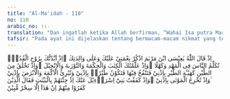 ```yaml
---
title: "Al-Ma'idah - 110"
no: 110
arabic_no: ١١٠
translation: "Dan ingatlah ketika Allah berfirman, “Wahai Isa putra Maryam! Ingatlah nikmat-Ku kepadamu dan kepada ibumu sewaktu Aku menguatkanmu dengan Rohulkudus. Engkau dapat berbicara dengan manusia pada waktu masih dalam buaian dan setelah dewasa. Dan ingatlah ketika Aku mengajarkan menulis kepadamu, (juga) Hikmah, Taurat dan Injil. Dan ingatlah ketika engkau membentuk dari tanah berupa burung dengan seizin-Ku, kemudian engkau meniupnya, lalu menjadi seekor burung (yang sebenarnya) dengan seizin-Ku. Dan ingatlah ketika engkau menyembuhkan orang yang buta sejak lahir dan orang yang berpenyakit kusta dengan seizin-Ku. Dan ingatlah ketika engkau mengeluarkan orang mati (dari kubur menjadi hidup) dengan seizin-Ku. Dan ingatlah ketika Aku menghalangi Bani Israil (dari keinginan mereka membunuhmu) di kala waktu engkau mengemukakan kepada mereka keterangan-keterangan yang nyata, lalu orang-orang kafir di antara mereka berkata, “Ini tidak lain hanyalah sihir yang nyata.”"
tafsir: "Pada ayat ini dijelaskan tentang bermacam-macam nikmat yang telah dilimpahkan kepada Nabi Isa dan ibunya, kemudian diungkapkan kembali berbagai kejahatan Bani Israil yang pernah menuduh bahwa berbagai keterangan dan bukti-bukti yang disampaikan Nabi Isa kepada mereka hanyalah sihir semata.\n\nNikmat Allah kepada Maryam, yaitu ibu Nabi Isa ialah Allah telah menjadikannya sebagai wanita yang suci, terpilih di antara wanita-wanita di dunia ini untuk memperoleh kedudukan yang mulia.\n\nNikmat-nikmat Allah kepada Nabi Isa yang disebutkan dalam ayat ini adalah sebagai berikut:\n\n1. Allah telah memperkuat Nabi Isa dengan Rohulkudus, yaitu malaikat Jibril. Allah telah menjadikan jiwanya bersih dari segala sifat-sifat yang tidak baik. Dengan nikmat ini Isa dapat mengetahui bahwa ia lahir ke dunia dengan kejadian yang luar biasa, sehingga dengan demikian ia dapat membuktikan kesucian dirinya dan kesucian ibunya. Karena Allah telah memperkuatnya dengan Rohulkudus, maka ia dapat berbicara ketika ia masih kecil dan lemah, masih berada dalam buaian. Ia berbicara untuk membela kesucian dan kehormatan ibunya terhadap tuduhan yang bukan-bukan dari kaum Yahudi. Kemudian setelah ia dewasa ia juga dapat berbicara dengan baik untuk menyeru manusia kepada agama Allah.\n\nTentang Nabi Isa, ibunya dan Rohulkudus dalam ayat ini, pendapat beberapa mufasir dapat dikatakan sama, Mengenai \"mengingat nikmat,\" artinya \"mensyukuri\" nikmat yang diberikan kepada Isa dan kepada ibunya Maryam dan memperkuatnya dengan Rohulkudus, yakni Jibril, dan berbicara dengan orang ketika ia masih bayi dan sesudah dewasa menjadi Nabi, yang menurut Ibnu 'Abbas seperti yang dikutip al-Bagawi, dalam usia 30 tahun dan menjalankan tugas kenabiannya selama 30 bulan. Kemudian \"Aku mengajar kamu menulis, hikmah (yakni kearifan ilmu pengetahuan), Taurat dan Injil,\" dan seterusnya. Lebih jauh tentang Rohulkudus lihat kosakata di atas (al-Baqarah/2: 253). Dapat ditambahkan, bahwa seperti disebutkan di dalam Al-Qur'an, bahwa Rohulkudus berlaku untuk semua orang beriman (al-Mujadalah/58: 22); dan diturunkan kepada siapa saja dari hamba-hamba-Nya sesuai dengan kehendak-Nya. Dalam ayat ini, ruh berarti wahyu (al-Kahf/16: 2).\n\nNabi Isa menyebut dirinya anak Maryam, yang tidak mengenal bapak manusia karena kelahirannya memang suatu mukjizat. Allah telah memberinya nikmat yang besar berupa kekuatan rohani, \"memperkuatnya dengan Rohulkudus\", dengan mukjizat-mukjizat yang terjadi sekitar dirinya dan ibundanya Maryam, mengenai kelahiran, kehidupan dan kematiannya.\n\nTetapi Rohulkudus (al-Baqarah/2: 87) yang banyak kita temui dalam Al-Qur'an, dalam pengertian \"roh yang suci\" berarti juga sebagai \"ilham ilahi.\" Nabi Muhammad juga mendoakan rahmat dengan Rohulkudus kepada seorang sahabat, yakni penyair Hassan bin sabit melalui sabdanya: \n\nBahwa Hassan bin sabit al-Ansari minta persaksian kepada Abu Hurairah, \"Apakah kamu mendengar Nabi Saw berkata, \"Hai Hassan, penuhilah Rasulillah. Ya Allah kuatkanlah dia (Hassan) dengan Rohulkudus.\" (Riwayat al-Bukhari, Muslim, dan an-Nasa'i)\n\nPengertian Rohulkudus dalam Al-Qur'an dan hadis tidak sama dengan pengertian Rohulkudus dalam Bibel (Perjanjian Lama dan Perjanjian Baru). Roh, Roh Allah atau firman-Nya dalam Perjanjian Lama (Kejadian i.2) ialah mengenai pembentukan bumi, \"dan Roh Allah melayang-layang di atas permukaan air,\" dan Mazmur xxxiii.6, \"Oleh firman Tuhan langit telah dijadikan, oleh nafas dari mulut-Nya¦\" Dalam Perjanjian Baru disebut Roh Kudus, Roh Allah atau Roh Yesus. Matius menyebutkan bahwa kelahiran Yesus Kristus pada waktu Maria bertunangan dengan Yusuf anak Heli, mengandung dari Roh Kudus, sebelum mereka hidup sebagai suami istri. Yusuf suami Maria adalah orang yang tulus hati, ia tidak mau mencemarkan nama istrinya di muka umum, ia bermaksud diam-diam akan menceraikannya. Tetapi dalam mimpinya malaikat Tuhan tampak kepadanya, dan berkata, agar jangan takut \"¦ mengambil Maria sebagai istrimu, sebab anak yang di dalam kandungannya adalah Roh Kudus. Ia akan melahirkan anak laki-laki dan engkau akan menamakan Dia Yesus, ¦\" (Matius 1.18-21). Lihat juga kosakata (an-Nisa'/4: 156).\n\n2. Allah telah mengajarkan kepadanya Al-Kitab, artinya Isa telah dianugerahi-Nya kepandaian menulis dan membaca, sehingga ia dapat mempelajari ilmu pengetahuan yang tertulis. Di samping itu. Allah mengajarkan pula kepadanya Taurat, yaitu kitab suci yang telah diturunkan kepada Nabi Musa. Akhirnya Allah mengajarkan kepadanya Injil, yaitu kitab suci yang diturunkan kepada Nabi Isa sendiri.\n\nNabi Isa sendiri tidak pernah mengubah-ubah isi Taurat dan tidak pula menggantikannya dengan Injil yang diturunkan kepadanya, dan diakui oleh Perjanjian Baru yang sekarang, \"Janganlah kamu menyangka, bahwa Aku datang untuk meniadakan hukum Taurat atau kitab para nabi. Aku datang bukan untuk meniadakannya, melainkan untuk menggenapinya.\" (Matius v.17).\n\n3. Isa dapat membuat dari tanah sesuatu yang bentuk dan ukurannya seperti burung, kemudian ia meniup burung itu, maka jadilah ia seekor burung yang sungguh-sungguh, dengan seizin Allah. Artinya Isa-lah yang membentuk benda tersebut seperti burung, dan ia pula yang meniupnya, kemudian Allah menjadikannya seekor burung yang hidup.\n\n4. Isa telah dapat menyembuhkan orang-orang buta sejak lahir dan orang-orang yang kena penyakit sopak, dengan izin Allah, padahal di masa itu tak seorang tabib pun dapat menyembuhkan orang buta sejak lahir dan orang-orang yang kena penyakit sopak.\n\nDalam bahasa Indonesia, kata abras dipadankan dengan kusta dari terjemahan Inggris leprosy, yakni \"penyakit menahun yang menyerang kulit dan saraf, yang secara perlahan-lahan menyebabkan kerusakan pada anggota tubuh; lepra\" (Kamus Besar Bahasa Indonesia), yang dalam bahasa Arab biasa disamakan dengan judzam, bukan abras. Mu'jam Alfadh al-Qur'an al-Karim menjelasakan, bahwa abras \"adalah warna putih di kulit karena kehilangan zat warna merah (pigmen) dan menimbulkan bercak-bercak putih dalam berbagai bentuk. Ini merupakan gejala penyakit kusta.\" Jadi bukan kusta. Dalam Perjanjian Baru (Matius x.8, Lukas iv.27), diterjemahkan dengan \"kusta,\" sama dengan terjemahan bahasa Inggris. Dalam Tafsir ini diterjemahkan dengan \"sopak,\" agaknya ini lebih tepat, yakni \"penyakit kulit berupa belang-belang putih di tangan atau kaki akibat sel pigmen adalah sel yang memberi warna kulit kering, sawo matang.\" (Kamus Besar Bahasa Indonesia), atau dalam istilah kedokteran dikenal dengan nama leukemia atau vitiligo.\n\n5. Isa juga dapat menghidupkan orang-orang yang telah mati, sehingga dapat keluar dari kuburnya dalam keadaan hidup, dengan izin Allah.\n\nSetelah Nabi Isa memberikan bukti-bukti dengan mukjizatnya, sebagian mereka (Bani Israil) menuduhnya ia melakukan perbuatan sihir, mengusir setan dengan menggunakan pemimpin setan, \"Ia mengusir setan dengan kuasa Beelzebul, penghulu setan\" (Lukas xi.15).\n\nOrang Yahudi menyebut raja setan atau penghulu setan itu Beelzebul, dan penghulu setan yang digunakan untuk mengusir setan ini terdapat dalam beberapa bab (chapter) dalam Perjanjian Baru, antara lain dalam Matius, Markus dan Lukas.\n\n6. Allah telah melindungi Nabi Isa dari kejahatan kaum Yahudi yang hendak membunuh dan menyalibnya, ketika Isa datang kepada mereka membawa agama Allah yang disertai dengan bukti-bukti dan keterangan yang jelas, yang dikaruniakan Allah kepadanya. Allah menyelamatkan Isa dan mengangkatnya kepada-Nya.\n\nKejahatan Bani Israil melebihi kejahatan umat lainnya, kejahatan umat lainnya terhadap rasul Allah hanya sebatas kepada diri pribadi rasul itu, tetapi kejahatan Bani Israil tidak hanya ditujukan kepada Nabi Isa semata, melainkan juga terhadap ibunya, yaitu mereka menuduh Maryam telah berzina dengan seorang lelaki, sehingga melahirkan Isa. Bahkan kejahatan mereka tidak hanya tertuju kepada Isa dan ibunya, melainkan juga terhadap Allah, karena mereka mengatakan bahwa Allah mempunyai istri dan anak, padahal Allah Maha Suci dari hal-hal tersebut.\n\nOrang-orang kafir di antara Bani Israil itu tidak hanya menolak agama Allah yang disampaikan Nabi Isa kepada mereka, bahkan mereka mengatakan bahwa keterangan-keterangan yang disampaikan Isa tersebut hanyalah sihir.\n\nBermacam-macam nikmat Allah kepada Nabi Isa yang disebutkan dalam ayat ini merupakan sindiran dan kecaman yang amat tajam sekali terhadap Bani Israil, atas sikap dan perbuatan mereka yang keji itu. Ayat ini menyingkap pula betapa besarnya kedengkian mereka terhadap orang yang memperoleh nikmat Allah. Ucapan mereka bahwa keterangan-keterangan yang disampaikan Nabi Isa kepada mereka adalah \"sihir yang nyata\", merupakan bukti yang kuat tentang sifat-sifat dengki mereka kepada Nabi Isa yang telah dipilih Allah sebagai Nabi dan Rasul-Nya.\n\nNikmat Allah kepada Nabi Isa yang disebutkan dalam ayat ini merupakan nikmat yang luar biasa, yang tidak diberikan Allah kepada nabi-nabi lain. Pada ayat berikutnya, Allah menyebutkan beberapa nikmat-Nya yang lain yang juga diberikannya kepada Nabi Isa tetapi merupakan nikmat-nikmat yang biasa, yang juga diperoleh rasul-rasul lain."
---
```

اِذْ قَالَ اللّٰهُ يٰعِيْسَى ابْنَ مَرْيَمَ اذْكُرْ نِعْمَتِيْ عَلَيْكَ وَعَلٰى وَالِدَتِكَ ۘاِذْ اَيَّدْتُّكَ بِرُوْحِ الْقُدُسِۗ  تُكَلِّمُ النَّاسَ فِى الْمَهْدِ وَكَهْلًا ۚوَاِذْ عَلَّمْتُكَ الْكِتٰبَ وَالْحِكْمَةَ وَالتَّوْرٰىةَ وَالْاِنْجِيْلَ ۚوَاِذْ تَخْلُقُ مِنَ الطِّيْنِ كَهَيْـَٔةِ الطَّيْرِ بِاِذْنِيْ فَتَنْفُخُ فِيْهَا فَتَكُوْنُ طَيْرًاۢ بِاِذْنِيْ وَتُبْرِئُ الْاَكْمَهَ وَالْاَبْرَصَ بِاِذْنِيْ ۚوَاِذْ تُخْرِجُ الْمَوْتٰى بِاِذْنِيْ ۚوَاِذْ كَفَفْتُ بَنِيْٓ اِسْرَاۤءِيْلَ عَنْكَ اِذْ جِئْتَهُمْ بِالْبَيِّنٰتِ فَقَالَ الَّذِيْنَ كَفَرُوْا مِنْهُمْ اِنْ هٰذَآ اِلَّا سِحْرٌ مُّبِيْنٌ 